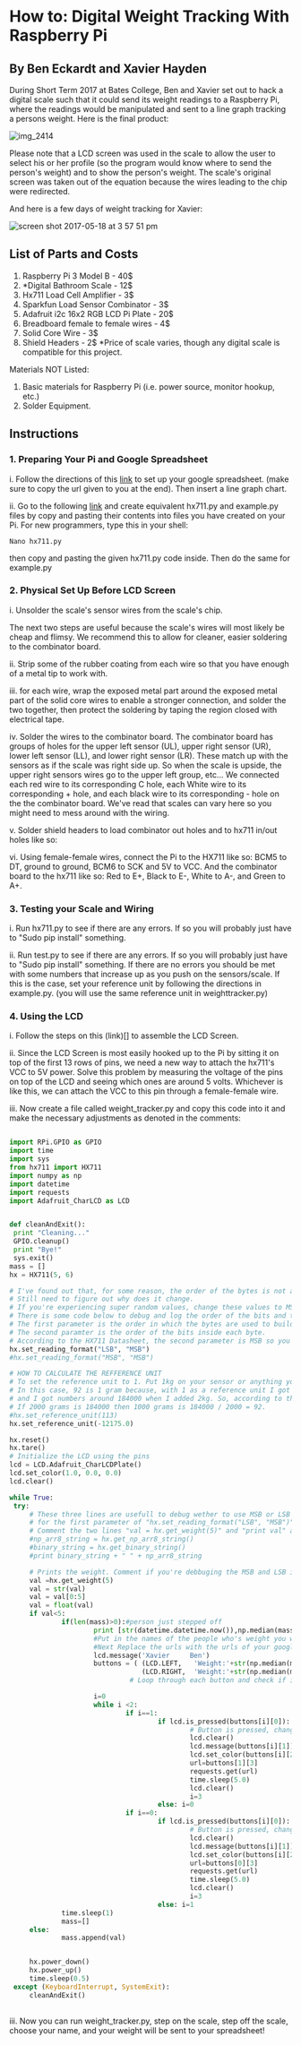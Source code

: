 # How to: Digital Weight Tracking With Raspberry Pi
## By Ben Eckardt and Xavier Hayden

During Short Term 2017 at Bates College, Ben and Xavier set out to hack a digital scale such that it could send its weight readings to a Raspberry Pi, where the readings would be manipulated and sent to a line graph tracking a persons weight. Here is the final product:

![img_2414](https://cloud.githubusercontent.com/assets/28270449/26220800/1b737cfc-3be2-11e7-989b-d7b99a628fe1.JPG)

Please note that a LCD screen was used in the scale to allow the user to select his or her profile (so the program would know where to send the person's weight) and to show the person's weight. The scale's original screen was taken out of the equation because the wires leading to the chip were redirected.

And here is a few days of weight tracking for Xavier:

![screen shot 2017-05-18 at 3 57 51 pm](https://cloud.githubusercontent.com/assets/28270449/26221010/ec77765a-3be2-11e7-8b76-eefd1890bf73.png)

## List of Parts and Costs

1. Raspberry Pi 3 Model B - 40$
2. *Digital Bathroom Scale - 12$
3. Hx711 Load Cell Amplifier - 3$
4. Sparkfun Load Sensor Combinator - 3$
5. Adafruit i2c 16x2 RGB LCD Pi Plate - 20$
6. Breadboard female to female wires - 4$
7. Solid Core Wire - 3$
8. Shield Headers - 2$
*Price of scale varies, though any digital scale is compatible for this project.

Materials NOT Listed:

1. Basic materials for Raspberry Pi (i.e. power source, monitor hookup, etc.)
2. Solder Equipment.




## Instructions

### 1. Preparing Your Pi and Google Spreadsheet

i. Follow the directions of this [link](https://wp.josh.com/2014/06/04/using-google-spreadsheets-for-logging-sensor-data/) to set up your google spreadsheet. (make sure to copy the url given to you at the end). Then insert a line graph chart.

ii. Go to the following [link](https://github.com/tatobari/hx711py) and create equivalent hx711.py and example.py files by copy and pasting their contents into files you have created on your Pi. For new programmers, type this in your shell:
```shell 
Nano hx711.py
```
then copy and pasting the given hx711.py code inside. Then do the same for example.py



### 2. Physical Set Up Before LCD Screen
  i. Unsolder the scale's sensor wires from the scale's chip.
  
  The next two steps are useful because the scale's wires will most likely be cheap and flimsy. We recommend this to allow for cleaner, easier soldering to the combinator board.
  
  ii. Strip some of the rubber coating from each wire so that you have enough of a metal tip to work with.
  
  iii. for each wire, wrap the exposed metal part around the exposed metal part of the solid core wires to enable a stronger connection, and solder the two together, then protect the soldering by taping the region closed with electrical tape.
  
  iv. Solder the wires to the combinator board. The combinator board has groups of holes for the upper left sensor (UL), upper right sensor (UR), lower left sensor (LL), and lower right sensor (LR). These match up with the sensors as if the scale was right side up. So when the scale is upside, the upper right sensors wires go to the upper left group, etc... We connected each red wire to its corresponding C hole, each White wire to its corresponding + hole, and each black wire to its corresponding - hole on the the combinator board. We've read that scales can vary here so you might need to mess around with the wiring.

  v. Solder shield headers to load combinator out holes and to hx711 in/out holes like so:
  
  vi. Using female-female wires, connect the Pi to the HX711 like so: BCM5 to DT, ground to ground, BCM6 to SCK and 5V to VCC. And the combinator board to the hx711 like so: Red to E+, Black to E-, White to A-, and Green to A+.
  
  ### 3. Testing your Scale and Wiring
   
   i. Run hx711.py to see if there are any errors. If so you will probably just have to "Sudo pip install" something.
   
   ii. Run test.py to see if there are any errors. If so you will probably just have to "Sudo pip install" something. If there are no errors you should be met with some numbers that increase up as you push on the sensors/scale. If this is the case, set your reference unit by following the directions in example.py. (you will use the same reference unit in weighttracker.py)
   
  ### 4. Using the LCD
  
   i. Follow the steps on this (link)[] to assemble the LCD Screen.
   
   ii. Since the LCD Screen is most easily hooked up to the Pi by sitting it on top of the first 13 rows of pins, we need a new way to attach the hx711's VCC to 5V power. Solve this problem by measuring the voltage of the pins on top of the LCD and seeing which ones are around 5 volts. Whichever is like this, we can attach the VCC to this pin through a female-female wire.
   
   iii. Now create a file called weight_tracker.py and copy this code into it and make the necessary adjustments as denoted in the comments:
   
   ```python

import RPi.GPIO as GPIO
import time
import sys
from hx711 import HX711
import numpy as np
import datetime
import requests
import Adafruit_CharLCD as LCD


def cleanAndExit():
    print "Cleaning..."
    GPIO.cleanup()
    print "Bye!"
    sys.exit()
mass = []
hx = HX711(5, 6)

# I've found out that, for some reason, the order of the bytes is not always the same between versions of python, numpy and the h$
# Still need to figure out why does it change.
# If you're experiencing super random values, change these values to MSB or LSB until to get more stable values.
# There is some code below to debug and log the order of the bits and the bytes.
# The first parameter is the order in which the bytes are used to build the "long" value.
# The second paramter is the order of the bits inside each byte.
# According to the HX711 Datasheet, the second parameter is MSB so you shouldn't need to modify it.
hx.set_reading_format("LSB", "MSB")
#hx.set_reading_format("MSB", "MSB")

# HOW TO CALCULATE THE REFFERENCE UNIT
# To set the reference unit to 1. Put 1kg on your sensor or anything you have and know exactly how much it weights.
# In this case, 92 is 1 gram because, with 1 as a reference unit I got numbers near 0 without any weight
# and I got numbers around 184000 when I added 2kg. So, according to the rule of thirds:
# If 2000 grams is 184000 then 1000 grams is 184000 / 2000 = 92.
#hx.set_reference_unit(113)
hx.set_reference_unit(-12175.0)

hx.reset()
hx.tare()
 # Initialize the LCD using the pins
lcd = LCD.Adafruit_CharLCDPlate()
lcd.set_color(1.0, 0.0, 0.0)
lcd.clear()

while True:
    try:
        # These three lines are usefull to debug wether to use MSB or LSB in the reading formats
        # for the first parameter of "hx.set_reading_format("LSB", "MSB")".
        # Comment the two lines "val = hx.get_weight(5)" and "print val" and uncomment the three lines to see what it prints.
        #np_arr8_string = hx.get_np_arr8_string()
        #binary_string = hx.get_binary_string()
        #print binary_string + " " + np_arr8_string

        # Prints the weight. Comment if you're debbuging the MSB and LSB issue.
        val =hx.get_weight(5)
        val = str(val)
        val = val[0:5]
        val = float(val)
        if val<5:
                if(len(mass)>0):#person just stepped off
                        print [str(datetime.datetime.now()),np.median(mass)]
                        #Put in the names of the people who's weight you will track, if there are more than two, you will need to assign them to other buttons. 
                        #Next Replace the urls with the urls of your google spreadsheets, keeping everything after and including the ? the same
                        lcd.message('Xavier     Ben')
                        buttons = ( (LCD.LEFT,   'Weight:'+str(np.median(mass))  , (1,0,0),'https://script.google.com/macros/s/AKfycbzQ_D_fOlq1JDe7hOYTjMG5-WJ1vdbcXao_3grixn_8j0bSr76w/exec?weight='+ str(np.median(mass)) +'&date='+str(datetime.datetime.now())),
                                    (LCD.RIGHT,  'Weight:'+str(np.median(mass)) , (1,0,1),'https://script.google.com/macros/s/AKfycbw0K53MaQljtafrPS9wbCBZ_BsdX4nkEr8m-P7BSnNqNMWxg0E/exec?weight='+ str(np.median(mass)) +'&date='+str(datetime.datetime.now())) )
                                 # Loop through each button and check if it is pressed.

                        i=0
                        while i <2:
                                if i==1:
                                        if lcd.is_pressed(buttons[i][0]):
                                                # Button is pressed, change the message and backlight and send data to spreadsheet.
                                                lcd.clear()
                                                lcd.message(buttons[i][1])
                                                lcd.set_color(buttons[i][2][0], buttons[i][2][1], buttons[i][2][2])
                                                url=buttons[1][3]
                                                requests.get(url)
                                                time.sleep(5.0)
                                                lcd.clear()
                                                i=3
                                        else: i=0
                                if i==0:
                                        if lcd.is_pressed(buttons[i][0]):
                                                # Button is pressed, change the message and backlight and send data to spreadsheet.
                                                lcd.clear()
                                                lcd.message(buttons[i][1])
                                                lcd.set_color(buttons[i][2][0], buttons[i][2][1], buttons[i][2][2])
                                                url=buttons[0][3]
                                                requests.get(url)
                                                time.sleep(5.0)
                                                lcd.clear()
                                                i=3
                                        else: i=1
                time.sleep(1)
                mass=[]
        else:
                mass.append(val)


        hx.power_down()
        hx.power_up()
        time.sleep(0.5)
    except (KeyboardInterrupt, SystemExit):
        cleanAndExit()
                             
```
   iii. Now you can run weight_tracker.py, step on the scale, step off the scale, choose your name, and your weight will be sent to your spreadsheet!
  



